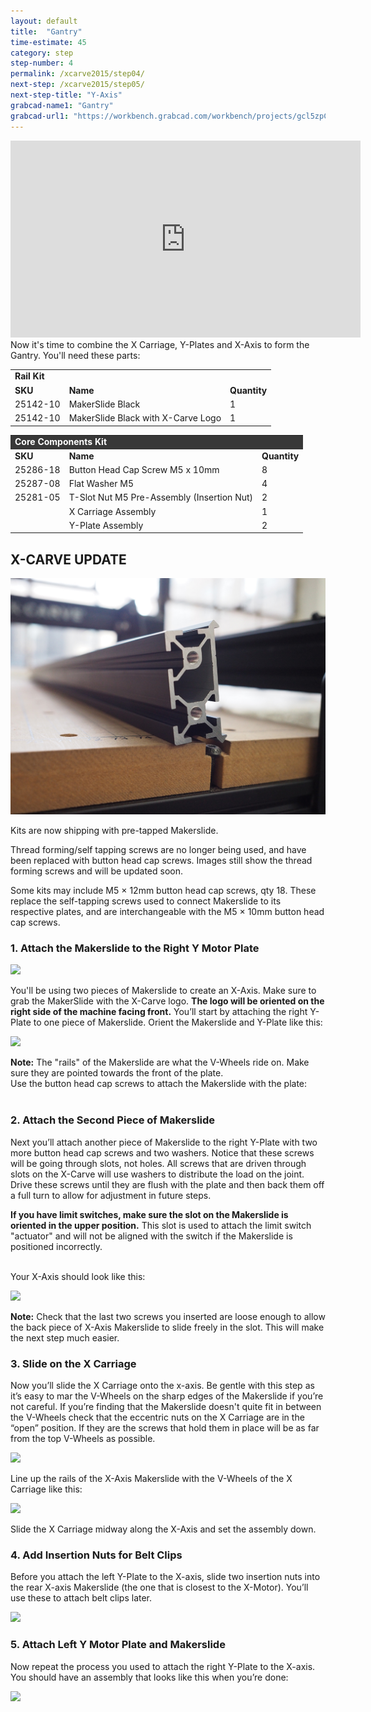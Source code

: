 ```yaml
---
layout: default
title:  "Gantry"
time-estimate: 45
category: step
step-number: 4
permalink: /xcarve2015/step04/
next-step: /xcarve2015/step05/
next-step-title: "Y-Axis"
grabcad-name1: "Gantry"
grabcad-url1: "https://workbench.grabcad.com/workbench/projects/gcl5zpCuwqCXWLvYktLQBc-2IHvossNo37ycTOkzg6gREW#/space/gcvs_XeRNVzNkfG_tFTAMd0C2lBbCsLcagOxXb1Jlki0kT/link/125929"
---
```


<iframe width="560" height="315" src="https://www.youtube.com/embed/fSk9E95GFyQ" frameborder="0" allowfullscreen>
</iframe>
Now it's time to combine the X Carriage, Y-Plates and X-Axis to form the Gantry. You'll need these parts:

<table>
	<tr>
		<td colspan="3"><b>Rail Kit</b> </td>
	</tr>
	<tr>
		<td> <b><span class="caps">SKU</span></b> </td>
		<td> <b>Name</b> </td>
		<td> <b>Quantity</b> </td>
	</tr>
	<tr>
		<td> 25142-10 </td>
		<td> MakerSlide Black </td>
		<td> 1 </td>
	</tr>
	<tr>
		<td> 25142-10 </td>
		<td> MakerSlide Black with X-Carve Logo </td>
		<td> 1 </td>
	</tr>
</table>
<table>
	<tr>
		<td style="color:#fff;background: #383838;" colspan="3"><b>Core Components Kit</b> </td>
	</tr>
	<tr>
		<td> <b><span class="caps">SKU</span></b> </td>
		<td> <b>Name</b> </td>
		<td> <b>Quantity</b> </td>
	</tr>
	<tr>
		<td> 25286-18 </td>
		<td> Button Head Cap Screw M5 x 10mm </td>
		<td> 8 </td>
	</tr>
	<tr>
		<td> 25287-08 </td>
		<td> Flat Washer M5 </td>
		<td> 4 </td>
	</tr>
	<tr>
		<td> 25281-05 </td>
		<td> T-Slot Nut M5 Pre-Assembly (Insertion Nut) </td>
		<td> 2 </td>
	</tr>
	<tr>
		<td>   </td>
		<td> X Carriage Assembly </td>
		<td> 1 </td>
	</tr>
	<tr>
		<td>   </td>
		<td> Y-Plate Assembly </td>
		<td> 2 </td>
	</tr>
</table>

<div class="step-card">
<h2>
<strong>X-CARVE UPDATE</strong></h2>
 <img src="P1281540copy.JPG">

<p>
Kits are now shipping with pre-tapped Makerslide.</p>

<p>
Thread forming/self tapping screws are no longer being used, and have been replaced with button head cap screws. Images still show the thread forming screws and will be updated soon.</p>

<p>
Some kits may include M5 × 12mm button head cap screws, qty 18. These replace the self-tapping screws used to connect Makerslide to its respective plates, and are interchangeable with the M5 × 10mm button head cap screws.</p>

</div>
<h3 id="attach-makerslide">
1. Attach the Makerslide to the Right Y Motor Plate</h3>

 ![](https://dzevsq2emy08i.cloudfront.net/paperclip/project_instruction_image_uploaded_images/730/original/1329.jpg?1424543603)

You'll be using two pieces of Makerslide to create an X-Axis. Make sure to grab the MakerSlide with the X-Carve logo. **The logo will be oriented on the right side of the machine facing front.** You’ll start by attaching the right Y-Plate to one piece of Makerslide. Orient the Makerslide and Y-Plate like this:

 ![](https://dzevsq2emy08i.cloudfront.net/paperclip/project_instruction_image_uploaded_images/731/original/1336.jpg?1424543604)

<div class="note">
<i class="fa fa-hand-o-right"></i>
 <span class="note-text">
 <strong>Note:</strong> The "rails" of the Makerslide are what the V-Wheels ride on. Make sure they are pointed towards the front of the plate.
 </span>

</div>
Use the button head cap screws to attach the Makerslide with the plate:

<div class="row image-row"><img src="https://dzevsq2emy08i.cloudfront.net/paperclip/project_instruction_image_uploaded_images/732/original/1337.jpg?1424543605" class="thumbnail col-md-3" alt="" /> <img src="https://dzevsq2emy08i.cloudfront.net/paperclip/project_instruction_image_uploaded_images/733/original/1338.jpg?1424543606" class="thumbnail col-md-3" alt="" /> <img src="https://dzevsq2emy08i.cloudfront.net/paperclip/project_instruction_image_uploaded_images/734/original/1342.jpg?1424543607" class="thumbnail col-md-3" alt="" /> <img src="https://dzevsq2emy08i.cloudfront.net/paperclip/project_instruction_image_uploaded_images/735/original/1344.jpg?1424543608" class="thumbnail col-md-3" alt="" /></div>

<h3 id="second-makerslide">
2. Attach the Second Piece of Makerslide</h3>

Next you’ll attach another piece of Makerslide to the right Y-Plate with two more button head cap screws and two washers. Notice that these screws will be going through slots, not holes. All screws that are driven through slots on the X-Carve will use washers to distribute the load on the joint. Drive these screws until they are flush with the plate and then back them off a full turn to allow for adjustment in future steps.

<strong>If you have limit switches, make sure the slot on the Makerslide is oriented in the upper position.</strong> This slot is used to attach the limit switch "actuator" and will not be aligned with the switch if the Makerslide is positioned incorrectly.

<div class="row image-row"><img src="https://dzevsq2emy08i.cloudfront.net/paperclip/project_instruction_image_uploaded_images/736/original/1346.jpg?1424543838" class="thumbnail col-md-3" alt="" /> <img src="https://dzevsq2emy08i.cloudfront.net/paperclip/project_instruction_image_uploaded_images/737/original/1348.jpg?1424543839" class="thumbnail col-md-3" alt="" /> <img src="https://dzevsq2emy08i.cloudfront.net/paperclip/project_instruction_image_uploaded_images/738/original/1356.jpg?1424543840" class="thumbnail col-md-3" alt="" /> <img src="https://dzevsq2emy08i.cloudfront.net/paperclip/project_instruction_image_uploaded_images/739/original/1358.jpg?1424543841" class="thumbnail col-md-3" alt="" /></div>
Your X-Axis should look like this:

 ![](https://dzevsq2emy08i.cloudfront.net/paperclip/project_instruction_image_uploaded_images/740/original/1362.jpg?1424543842)

<div class="note">
<i class="fa fa-hand-o-right"></i>
 <span class="note-text">
 <strong>Note:</strong> Check that the last two screws you inserted are loose enough to allow the back piece of X-Axis Makerslide to slide freely in the slot. This will make the next step much easier.
 </span>

</div>
<h3 id="slide-on-x-carriage">
3. Slide on the X Carriage</h3>

Now you’ll slide the X Carriage onto the x-axis. Be gentle with this step as it’s easy to mar the V-Wheels on the sharp edges of the Makerslide if you’re not careful. If you’re finding that the Makerslide doesn't quite fit in between the V-Wheels check that the eccentric nuts on the X Carriage are in the “open” position. If they are the screws that hold them in place will be as far from the top V-Wheels as possible.

 ![](https://dzevsq2emy08i.cloudfront.net/paperclip/project_instruction_image_uploaded_images/743/original/0069.jpg?1424544268)

Line up the rails of the X-Axis Makerslide with the V-Wheels of the X Carriage like this:

 ![](https://dzevsq2emy08i.cloudfront.net/paperclip/project_instruction_image_uploaded_images/741/original/1371.jpg?1424543843)

Slide the X Carriage midway along the X-Axis and set the assembly down.

<h3 id="insertion-nuts">
4. Add Insertion Nuts for Belt Clips</h3>

Before you attach the left Y-Plate to the X-axis, slide two insertion nuts into the rear X-axis Makerslide (the one that is closest to the X-Motor). You’ll use these to attach belt clips later.

 ![](https://dzevsq2emy08i.cloudfront.net/paperclip/project_instruction_image_uploaded_images/742/original/1372.jpg?1424543844)

<h3 id="makerslide-left-y-plate">
5. Attach Left Y Motor Plate and Makerslide</h3>

Now repeat the process you used to attach the right Y-Plate to the X-axis. You should have an assembly that looks like this when you’re done:

 ![](https://dzevsq2emy08i.cloudfront.net/paperclip/project_instruction_image_uploaded_images/533/original/0957.jpg?1424361798)
